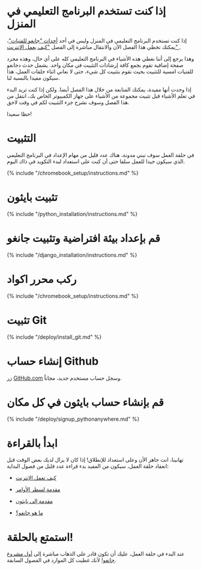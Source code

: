 # إذا كنت تستخدم البرنامج التعليمي في المنزل

إذا كنت تستخدم البرنامج التعليمي في المنزل وليس في أحد [أحداث "جانغو للفتيات"](https://djangogirls.org/events/)، يمكنك تخطي هذا الفصل الآن والانتقال مباشرة إلى الفصل ["كيف يعمل الإنترنت" ](../how_the_internet_works/README.md).

وهذا يرجع إلى أننا نغطي هذه الأشياء في البرنامج التعليمي كله على أي حال، وهذه مجرد صفحة إضافية تقوم بجمع كافة إرشادات التثبيت في مكان واحد. يشمل حدث دجانغو للفتيات امسية للتثبيت بحيث نقوم بتثبيت كل شيء، حتى لا نعاني اثناء حلقات العمل، هذا سيكون مفيدا بالنسبة لنا.

إذا وجدت أنها مفيدة، يمكنك المتابعة من خلال هذا الفصل أيضا. ولكن إذا كنت تريد البدء في تعلم الأشياء قبل تثبيت مجموعة من الأشياء على جهاز الكمبيوتر الخاص بك، انتقل من هذا الفصل وسوف نشرح جزء التثبيت لكم في وقت لاحق.

حظا سعيدا!

# التثبيت

في حلقة العمل سوف نبني مدونة، هناك عدد قليل من مهام الإعداد في البرنامج التعليمي الذي سيكون جيدا للعمل سلفا حتى أن كنت على استعداد لبدء التكويد في ذاك اليوم.

<!--sec data-title="Chromebook setup (if you're using one)"
data-id="chromebook_setup" data-collapse=true ces--> {% include "/chromebook_setup/instructions.md" %} 

<!--endsec-->

# تثبيت بايثون

{% include "/python_installation/instructions.md" %}

# قم بإعداد بيئة افتراضية وتثبيت جانغو

{% include "/django_installation/instructions.md" %}

# ركب محرر اكواد

{% include "/chromebook_setup/instructions.md" %}

# تثبيت Git
{% include "/deploy/install_git.md" %}

# إنشاء حساب Github

زر [GitHub.com](https://www.github.com) وسجل حساب مستخدم جديد، مجاناً.

# قم بإنشاء حساب بايثون في كل مكان

{% include "/deploy/signup_pythonanywhere.md" %}

# ابدأ بالقراءة

تهانينا، انت جاهز الأن وعلى استعداد للإنطلاق! إذا كان لا يزال لديك بعض الوقت قبل انعقاد حلقة العمل، سيكون من المفيد بدء قراءة عدد قليل من فصول البداية:

* [كيف تعمل الإنترنت](../how_the_internet_works/README.md)

* [مقدمة لسطر الأوامر](../intro_to_command_line/README.md)

* [مقدمة إلى بايثون](../python_introduction/README.md)

* [ما هو جانغو؟](../django/README.md)

# استمتع بالحلقة!

عند البدء في حلقة العمل، عليك أن تكون قادر على الذهاب مباشرة إلى [أول مشروع جانغو!](../django_start_project/README.md) لأنك غطيت كل الموارد في الفصول السابقة.